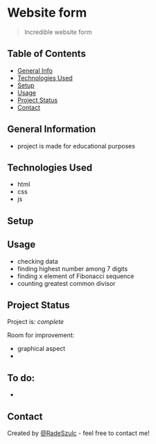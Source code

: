 # Website form
> Incredible website form 


## Table of Contents
* [General Info](#general-information)
* [Technologies Used](#technologies-used)
* [Setup](#setup)
* [Usage](#usage)
* [Project Status](#project-status)
* [Contact](#contact)
<!-- * [License](#license) -->


## General Information
- project is made for educational purposes


## Technologies Used
- html
- css
- js



## Setup



## Usage
- checking data 
- finding highest number among 7 digits
- finding x element of Fibonacci sequence
- counting greatest common divisor



## Project Status
Project is: _complete_ 


Room for improvement:
- graphical aspect
- 

To do:
- 
- 


## Contact
Created by [@RadeSzulc](https://github.com/RadeSzulc) - feel free to contact me!



<!-- This project is open source. -->

